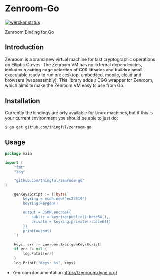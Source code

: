# Zenroom-Go

[![wercker status](https://app.wercker.com/status/87881dcb0b0ab25390300f91b96a9bf3/s/master "wercker status")](https://app.wercker.com/project/byKey/87881dcb0b0ab25390300f91b96a9bf3)

Zenroom Binding for Go

## Introduction

Zenroom is a brand new virtual machine for fast cryptographic operations on Elliptic Curves. The Zenroom VM has no external dependencies, includes a cutting edge selection of C99 libraries and builds a small executable ready to run on: desktop, embedded, mobile, cloud and browsers (webassembly). This library adds a CGO wrapper for Zenroom, which aims to make the Zenroom VM easy to use from Go.

## Installation

Currently the bindings are only available for Linux machines, but if this is your current environment you should be able to just do:

```bash
$ go get github.com/thingful/zenroom-go
```

## Usage

```go
package main

import (
	"fmt"
	"log"

	"github.com/thingful/zenroom-go"
)

	genKeysScript := []byte(`
		keyring = ecdh.new('ec25519')
		keyring:keygen()
		
		output = JSON.encode({
			public = keyring:public():base64(),
			private = keyring:private():base64()
		})
		print(output)
	`)
	
	keys, err := zenroom.Exec(genKeysScript)
	if err != nil {
		log.Fatal(err)
	}
	log.Printf("Keys: %s", keys)

 ```

 * Zenroom documentation https://zenroom.dyne.org/
